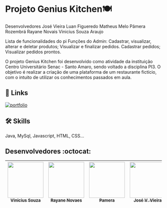 # Projeto Genius Kitchen🍽️

Desenvolvedores
José Vieira
Luan Figueredo
Matheus Melo
Pâmera Rozembrá
Rayane Novais
Vinicius Souza Araujo

Lista de funcionalidades do pi
Funções do Admin:
Cadastrar, visualizar, alterar e deletar produtos;
Visualizar e finalizar pedidos.
Cadastrar pedidos;
Visualizar pedidos prontos.

O projeto Genius Kitchen foi desenvolvido como atividade da instituição Centro Universitário Senac - Santo Amaro, sendo voltado a disciplina PI3.  O objetivo é realizar a criação de uma plataforma de um restaurante fictício, com o intuito de utilizar os conhecimentos passados em aula.

## 🔗 Links
[![portfolio](https://img.shields.io/badge/my_portfolio-000?style=for-the-badge&logo=ko-fi&logoColor=white)](https://www.figma.com/file/ZQFR6bbSsQDv9j968SK2XH/GENIUS-KITCHEN?node-id=0-1&t=pUvU4VrfYSazvoqE-0/)

## 🛠 Skills
Java, MySql, Javascript, HTML, CSS...


## Desenvolvedores :octocat:

| [<img src="https://avatars.githubusercontent.com/u/91327153?v=4" width=115><br><sub>Vinicius Souza</sub>](https://github.com/Vinicius-Souza-Araujo)| [<img src="https://avatars.githubusercontent.com/u/88513836?v=4" width=115><br><sub>Rayane Novaes</sub>](https://github.com/Rayane-Novaes)| [<img src="https://avatars.githubusercontent.com/u/83046050?v=4" width=115><br><sub>Pamera</sub>](https://github.com/Pamera-png?tab=followers) |  [<img src="https://avatars.githubusercontent.com/u/59041432?v=4" width=115><br><sub>José V. Vieira</sub>](https://github.com/jvieira562) | [<img src="https://avatars.githubusercontent.com/u/104471274?v=4" width=115><br><sub>Luan Figueredo</sub>](https://github.com/LuanFigueredo) | [<img src="https://avatars.githubusercontent.com/u/101300600?v=4" width=115><br><sub>Matheus Melo</sub>](https://github.com/MatheusEBMelo) |
| :---: | :---: | :---: | :---: | :---: | :---:

